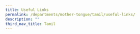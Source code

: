 ```yaml
---
title: Useful Links
permalink: /departments/mother-tongue/tamil/useful-links/
description: ""
third_nav_title: Tamil
---
```


